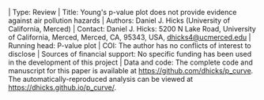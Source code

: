 | Type: Review
| Title: Young's p-value plot does not provide evidence against air pollution hazards
| Authors:  Daniel J. Hicks (University of California, Merced)
| Contact: Daniel J. Hicks: 5200 N Lake Road, University of California, Merced, Merced, CA, 95343, USA, <dhicks4@ucmerced.edu>
| Running head: P-value plot
| COI: The author has no conflicts of interest to disclose
| Sources of financial support:  No specific funding has been used in the development of this project
| Data and code:  The complete code and manuscript for this paper is available at <https://github.com/dhicks/p_curve>. The automatically-reproduced analysis can be viewed at <https://dhicks.github.io/p_curve/>. 

